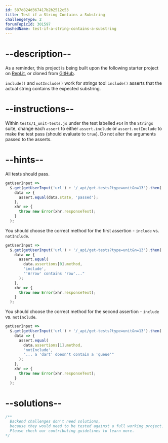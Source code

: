 ```yaml
---
id: 587d824d367417b2b2512c53
title: Test if a String Contains a Substring
challengeType: 2
forumTopicId: 301597
dashedName: test-if-a-string-contains-a-substring
---
```


# --description--

As a reminder, this project is being built upon the following starter project on [Repl.it](https://repl.it/github/freeCodeCamp/boilerplate-mochachai), or cloned from [GitHub](https://github.com/freeCodeCamp/boilerplate-mochachai/).

`include()` and `notInclude()` work for strings too! `include()` asserts that the actual string contains the expected substring.

# --instructions--

Within `tests/1_unit-tests.js` under the test labelled `#14` in the `Strings` suite, change each `assert` to either `assert.include` or `assert.notInclude` to make the test pass (should evaluate to `true`). Do not alter the arguments passed to the asserts.

# --hints--

All tests should pass.

```js
getUserInput =>
  $.get(getUserInput('url') + '/_api/get-tests?type=unit&n=13').then(
    data => {
      assert.equal(data.state, 'passed');
    },
    xhr => {
      throw new Error(xhr.responseText);
    }
  );
```

You should choose the correct method for the first assertion - `include` vs. `notInclude`.

```js
getUserInput =>
  $.get(getUserInput('url') + '/_api/get-tests?type=unit&n=13').then(
    data => {
      assert.equal(
        data.assertions[0].method,
        'include',
        "'Arrow' contains 'row'..."
      );
    },
    xhr => {
      throw new Error(xhr.responseText);
    }
  );
```

You should choose the correct method for the second assertion - `include` vs. `notInclude`.

```js
getUserInput =>
  $.get(getUserInput('url') + '/_api/get-tests?type=unit&n=13').then(
    data => {
      assert.equal(
        data.assertions[1].method,
        'notInclude',
        "... a 'dart' doesn't contain a 'queue'"
      );
    },
    xhr => {
      throw new Error(xhr.responseText);
    }
  );
```

# --solutions--

```js
/**
  Backend challenges don't need solutions, 
  because they would need to be tested against a full working project. 
  Please check our contributing guidelines to learn more.
*/
```
